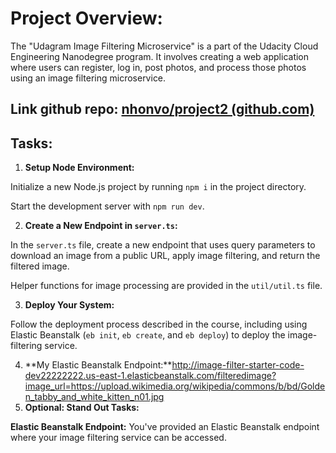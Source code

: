 # **Project Overview:**

The "Udagram Image Filtering Microservice" is a part of the Udacity Cloud Engineering Nanodegree program. It involves creating a web application where users can register, log in, post photos, and process those photos using an image filtering microservice.

## Link github repo: [nhonvo/project2 (github.com)](https://github.com/nhonvo/project2)

## **Tasks:**

1. **Setup Node Environment:**

Initialize a new Node.js project by running `npm i` in the project directory.

Start the development server with `npm run dev`.

2. **Create a New Endpoint in `server.ts`:**

In the `server.ts` file, create a new endpoint that uses query parameters to download an image from a public URL, apply image filtering, and return the filtered image.

Helper functions for image processing are provided in the `util/util.ts` file.

3. **Deploy Your System:**

Follow the deployment process described in the course, including using Elastic Beanstalk (`eb init`, `eb create`, and `eb deploy`) to deploy the image-filtering service.

4. **My Elastic Beanstalk Endpoint:**http://image-filter-starter-code-dev22222222.us-east-1.elasticbeanstalk.com/filteredimage?image_url=https://upload.wikimedia.org/wikipedia/commons/b/bd/Golden_tabby_and_white_kitten_n01.jpg
5. **Optional: Stand Out Tasks:**

**Elastic Beanstalk Endpoint:** You've provided an Elastic Beanstalk endpoint where your image filtering service can be accessed.